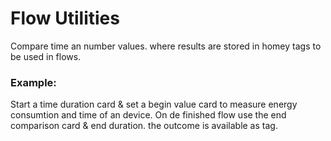 # Flow Utilities

Compare time an number values. where results are stored in homey tags to be used in flows.

### Example:

Start a time duration card & set a begin value card to measure energy consumtion and time of an device.
On de finished flow use the end comparison card & end duration. the outcome is available as tag.
